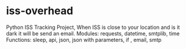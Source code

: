 # iss-overhead
Python ISS Tracking Project, When ISS is close to your location and is it dark it will be send an email. Modules: requests, datetime, smtplib, time  Functions: sleep, api, json, json with parameters, if , email, smtp
